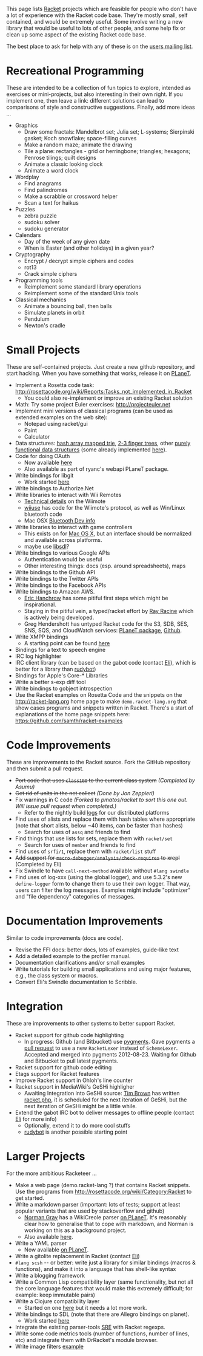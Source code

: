 This page lists [Racket](http://www.racket-lang.org) projects which are feasible for people who don't
have a lot of experience with the Racket code base. They're mostly
small, self contained, and would be extremely useful. Some involve
writing a new library that would be useful to lots of other people, and
some help fix or clean up some aspect of the existing Racket code base.

The best place to ask for help with any of these is on the [users
mailing list](http://racket-lang.org/community.html).

# Recreational Programming

These are intended to be a collection of fun topics to explore, intended as exercises or mini-projects, but also interesting in their own right.  If you implement one, then leave a link: different solutions can lead to comparisons of style and constructive suggestions.  Finally, add more ideas ...

* Graphics
  - Draw some fractals: Mandelbrot set; Julia set; L-systems; Sierpinski gasket; Koch snowflake; space-filling curves
  - Make a random maze; animate the drawing
  - Tile a plane: rectangles - grid or herringbone; triangles; hexagons; Penrose tilings; quilt designs
  - Animate a classic looking clock
  - Animate a word clock
* Wordplay
  - Find anagrams
  - Find palindromes
  - Make a scrabble or crossword helper
  - Scan a text for haikus
* Puzzles
  - zebra puzzle
  - sudoku solver
  - sudoku generator
* Calendars
  - Day of the week of any given date
  - When is Easter (and other holidays) in a given year?
* Cryptography
  - Encrypt / decrypt simple ciphers and codes
  - rot13
  - Crack simple ciphers
* Programming tools
  - Reimplement some standard library operations
  - Reimplement some of the standard Unix tools
* Classical mechanics
  - Animate a bouncing ball, then balls
  - Simulate planets in orbit
  - Pendulum
  - Newton's cradle

# Small Projects

These are self-contained projects.  Just create a new github repository,
and start hacking.  When you have something that works, release it on
[PLaneT](http://planet.racket-lang.org).

* Implement a Rosetta code task: http://rosettacode.org/wiki/Reports:Tasks_not_implemented_in_Racket
  - You could also re-implement or improve an existing Racket solution
* Math: Try some project Euler exercises: http://projecteuler.net
* Implement mini versions of classical programs (can be used as extended examples on the web site):
  - Notepad using racket/gui
  - Paint 
  - Calculator
* Data structures: [hash array mapped trie](http://en.wikipedia.org/wiki/Hash_array_mapped_trie), [2-3 finger trees](http://en.wikipedia.org/wiki/Finger_tree), other [purely functional data structures](http://cstheory.stackexchange.com/questions/1539/whats-new-in-purely-functional-data-structures-since-okasaki) (some already implemented [here](https://github.com/takikawa/tr-pfds)).
* Code for doing OAuth
  - Now available [here](https://github.com/veer-public/OAuth-2.0)
  - Also available as part of ryanc's webapi PLaneT package.
* Write bindings for libgit
  - Work started [here](https://github.com/jarnaldich/racket-git)
* Write bindings to Authorize.Net
* Write libraries to interact with Wii Remotes
  - [Technical details](http://wiibrew.org/wiki/Wiimote) on the Wiimote
  - [wiiuse](http://sourceforge.net/projects/wiiuse/) has code for the Wiimote's protocol, as well as Win/Linux bluetooth code
  - Mac OSX [Bluetooth Dev info](http://developer.apple.com/library/mac/#documentation/DeviceDrivers/Conceptual/Bluetooth/BT_Intro/BT_Intro.html)
* Write libraries to interact with game controllers
  - This exists on for [Mac OS X](https://github.com/get-bonus/get-bonus/blob/master/exp/joystick.rkt), but an interface should be normalized and available across platforms.
  - maybe use [libsdl](http://www.libsdl.org/)?
* Write bindings to various Google APIs
  - Authentication would be useful
  - Other interesting things: docs (esp. around spreadsheets), maps
* Write bindings to the Github API
* Write bindings to the Twitter APIs
* Write bindings to the Facebook APIs
* Write bindings to Amazon AWS.
  - [Eric Hanchrow](https://github.com/offby1/doodles/tree/master/plt-scheme/web/amazon) has some pitiful first steps which might be inspirational.
  - Staying in the pitiful vein, a typed/racket effort by [Ray Racine](https://github.com/RayRacine/knozamalib/tree/master/src/racket/aws) which is actively being developed.
  - Greg Hendershott has untyped Racket code for the S3, SDB, SES, SNS, SQS, and CloudWatch services: [PLaneT package](http://planet.racket-lang.org/display.ss?package=aws.plt&owner=gh), [Github](https://github.com/greghendershott/aws). 
* Write XMPP bindings
   - A starting point can be found [here](https://github.com/zzkt/gibberish)
* Bindings for a text to speech engine
* IRC log highlighter
* IRC client library (can be based on the gabot code (contact [Eli](mailto:eli@barzilay.org)), which
  is better for a library than [rudybot](https://github.com/offby1/rudybot))
* Bindings for Apple's Core-* Libraries
* Write a better s-exp diff tool
* Write bindings to gobject introspection
* Use the Racket examples on Rosetta Code and the snippets on the http://racket-lang.org home page to make `demo.racket-lang.org` that show cases programs and snippets written in Racket.  There's a start of explanations of the home page snippets here: https://github.com/samth/racket-examples

# Code Improvements

These are improvements to the Racket source.  Fork the GitHub repository
and then submit a pull request.

* ~~Port code that uses `class100` to the current class system~~ _(Completed by Asumu)_
* ~~Get rid of units in the net collect~~ _(Done by Jon Zeppieri)_
* Fix warnings in C code  _(Forked to pmatos/racket to sort this one out. Will issue pull request when completed.)_
  - Refer to the nightly build [logs](http://pre.racket-lang.org/build-log.txt) for our distributed platforms
* Find uses of alists and replace them with hash tables where
  appropriate (note that short alists, below ~40 items, can be faster than hashes)
  - Search for uses of `assq` and friends to find
* Find things that use lists for sets, replace them with `racket/set`
  - Search for uses of `member` and friends to find
* Find uses of `srfi/1`, replace them with `racket/list` stuff
* ~~Add support for `macro-debugger/analysis/check-requires` to xrepl~~ (Completed by Eli)
* Fix Swindle to have `call-next-method` available without `#lang swindle`
* Find uses of log-xxx (using the global logger), and use 5.3.2's new `define-logger` form to change them to use their own logger. That way, users can filter the log messages. Examples might include "optimizer" and "file dependency" categories of messages.

# Documentation Improvements

Similar to code improvements (docs are code).

* Revise the FFI docs: better docs, lots of examples, guide-like text
* Add a detailed example to the profiler manual.
* Documentation clarifications and/or small examples
* Write tutorials for building small applications and using major features, e.g., the class system or macros.
* Convert Eli's Swindle documentation to Scribble.

# Integration

These are improvements to other systems to better support Racket.

* Racket support for github code highlighting
  - In progress: Github (and Bitbucket) use [pygments](http://pygments.org/docs/lexerdevelopment/). Gave pygments a [pull request](https://bitbucket.org/birkenfeld/pygments-main/pull-request/94/add-lexer-for-racket-language) to use a new `RacketLexer` instead of `SchemeLexer`. Accepted and merged into pygments 2012-08-23. Waiting for Github and Bitbucket to pull latest pygments.
* Racket support for github code editing
* Etags support for Racket features
* Improve Racket support in Ohloh's line counter
* Racket support in MediaWiki's GeSHi highligher
  - Awaiting Integration into GeSHi source: [Tim Brown](mailto:tim@timb.net) has written [racket.php](https://github.com/tim-brown/geshi-racket/blob/master/racket.php), it is scheduled for the next iteration of GeSHi, but the next iteration of GeSHi might be a little while.
* Extend the gabot IRC bot to deliver messages to offline people
  (contact [Eli](mailto:eli@barzilay.org) for more info)
  - Optionally, extend it to do more cool stuffs
  - [rudybot](https://github.com/offby1/rudybot) is another possible starting point

# Larger Projects

For the more ambitious Racketeer ...

* Make a web page (demo.racket-lang ?) that contains Racket snippets. Use 
  the programs from http://rosettacode.org/wiki/Category:Racket to get started.
* Write a markdown parser (important: lots of tests; support at least
  popular variants that are used by stackoverflow and github)
  - [Norman Gray](http://nxg.me.uk) has a WikiCreole parser [on PLaneT](http://planet.racket-lang.org/display.ss?package=squicky.plt&owner=nxg).  It's reasonably clear how to generalise that to cope with markdown, and Norman is working on this as a background project.
  - Also available [here](https://github.com/greghendershott/markdown).
* Write a YAML parser
  - Now available [on PLaneT](http://planet.racket-lang.org/display.ss?package=yaml.plt&owner=esilkensen).
* Write a gitolite replacement in Racket (contact [Eli](mailto:eli@barzilay.org))
* `#lang scsh` -- or better: write just a library for similar bindings
  (macros & functions), and make it into a language that has shell-like
  syntax
* Write a blogging framework
* Write a Common Lisp compatibility layer (same functionality, but not
  all the core language features that would make this extremely
  difficult; for example: keep immutable pairs)
* Write a Clojure compatibility layer
  - Started on one [here](https://github.com/takikawa/racket-clojure) but it needs a lot more work.
* Write bindings to SDL (note that there are Allegro bindings on planet).
  - Work started [here](http://planet.racket-lang.org/display.ss?package=sdl4racket.plt&owner=pb82)
* Integrate the existing parser-tools [SRE](http://www.ccs.neu.edu/home/shivers/papers/sre.txt) with Racket regexps.
* Write some code metrics tools (number of functions, number of lines, etc) and integrate them with DrRacket's module browser.
* Write image filters [example](http://reference.wolfram.com/mathematica/guide/ImageFilteringAndNeighborhoodProcessing.html)